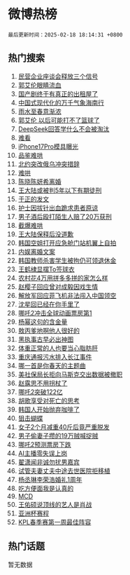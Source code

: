 # 微博热榜

`最后更新时间：2025-02-18 18:14:31 +0800`

## 热门搜索

1. [民营企业座谈会释放三个信号](https://m.weibo.cn/search?containerid=100103type%3D1%26t%3D10%26q%3D%23%E6%B0%91%E8%90%A5%E4%BC%81%E4%B8%9A%E5%BA%A7%E8%B0%88%E4%BC%9A%E9%87%8A%E6%94%BE%E4%B8%89%E4%B8%AA%E4%BF%A1%E5%8F%B7%23&stream_entry_id=51&isnewpage=1&extparam=seat%3D1%26filter_type%3Drealtimehot%26stream_entry_id%3D51%26q%3D%2523%25E6%25B0%2591%25E8%2590%25A5%25E4%25BC%2581%25E4%25B8%259A%25E5%25BA%25A7%25E8%25B0%2588%25E4%25BC%259A%25E9%2587%258A%25E6%2594%25BE%25E4%25B8%2589%25E4%25B8%25AA%25E4%25BF%25A1%25E5%258F%25B7%2523%26pos%3D0%26cate%3D10103%26dgr%3D0%26c_type%3D51%26display_time%3D1739873670%26pre_seqid%3D1739873670573021697935)
1. [郭艾伦眼睛流血](https://m.weibo.cn/search?containerid=100103type%3D1%26t%3D10%26q%3D%23%E9%83%AD%E8%89%BE%E4%BC%A6%E7%9C%BC%E7%9D%9B%E6%B5%81%E8%A1%80%23&stream_entry_id=31&isnewpage=1&extparam=seat%3D1%26band_rank%3D1%26filter_type%3Drealtimehot%26c_type%3D31%26flag%3D1%26pos%3D0%26lcate%3D5001%26stream_entry_id%3D31%26realpos%3D1%26cate%3D5001%26dgr%3D0%26q%3D%2523%25E9%2583%25AD%25E8%2589%25BE%25E4%25BC%25A6%25E7%259C%25BC%25E7%259D%259B%25E6%25B5%2581%25E8%25A1%2580%2523%26display_time%3D1739873670%26pre_seqid%3D1739873670573021697935)
1. [国产剧终于有真正的出租屋了](https://m.weibo.cn/search?containerid=100103type%3D1%26t%3D10%26q%3D%E5%9B%BD%E4%BA%A7%E5%89%A7%E7%BB%88%E4%BA%8E%E6%9C%89%E7%9C%9F%E6%AD%A3%E7%9A%84%E5%87%BA%E7%A7%9F%E5%B1%8B%E4%BA%86&stream_entry_id=31&isnewpage=1&extparam=seat%3D1%26band_rank%3D2%26filter_type%3Drealtimehot%26c_type%3D31%26flag%3D2%26pos%3D1%26lcate%3D5001%26stream_entry_id%3D31%26realpos%3D2%26cate%3D5001%26dgr%3D0%26q%3D%25E5%259B%25BD%25E4%25BA%25A7%25E5%2589%25A7%25E7%25BB%2588%25E4%25BA%258E%25E6%259C%2589%25E7%259C%259F%25E6%25AD%25A3%25E7%259A%2584%25E5%2587%25BA%25E7%25A7%259F%25E5%25B1%258B%25E4%25BA%2586%26display_time%3D1739873670%26pre_seqid%3D1739873670573021697935)
1. [中国式现代化的万千气象海南行](https://m.weibo.cn/search?containerid=100103type%3D1%26t%3D10%26q%3D%23%E4%B8%AD%E5%9B%BD%E5%BC%8F%E7%8E%B0%E4%BB%A3%E5%8C%96%E7%9A%84%E4%B8%87%E5%8D%83%E6%B0%94%E8%B1%A1%E6%B5%B7%E5%8D%97%E8%A1%8C%23&stream_entry_id=31&isnewpage=1&extparam=seat%3D1%26band_rank%3D3%26filter_type%3Drealtimehot%26c_type%3D31%26flag%3D0%26pos%3D2%26lcate%3D5001%26stream_entry_id%3D31%26realpos%3D3%26cate%3D5001%26dgr%3D0%26q%3D%2523%25E4%25B8%25AD%25E5%259B%25BD%25E5%25BC%258F%25E7%258E%25B0%25E4%25BB%25A3%25E5%258C%2596%25E7%259A%2584%25E4%25B8%2587%25E5%258D%2583%25E6%25B0%2594%25E8%25B1%25A1%25E6%25B5%25B7%25E5%258D%2597%25E8%25A1%258C%2523%26display_time%3D1739873670%26pre_seqid%3D1739873670573021697935)
1. [雨水至春意渐浓](https://m.weibo.cn/search?containerid=100103type%3D1%26t%3D10%26q%3D%23%E9%9B%A8%E6%B0%B4%E8%87%B3%E6%98%A5%E6%84%8F%E6%B8%90%E6%B5%93%23&stream_entry_id=31&isnewpage=1&extparam=seat%3D1%26band_rank%3D4%26filter_type%3Drealtimehot%26c_type%3D31%26is_ad_pos%3D1%26pos%3D3%26lcate%3D5001%26stream_entry_id%3D31%26q%3D%2523%25E9%259B%25A8%25E6%25B0%25B4%25E8%2587%25B3%25E6%2598%25A5%25E6%2584%258F%25E6%25B8%2590%25E6%25B5%2593%2523%26adid%3D276215%26dgr%3D0%26cate%3D5001%26display_time%3D1739873670%26pre_seqid%3D1739873670573021697935)
1. [郭艾伦 以后可能打不了篮球了](https://m.weibo.cn/search?containerid=100103type%3D1%26t%3D10%26q%3D%E9%83%AD%E8%89%BE%E4%BC%A6+%E4%BB%A5%E5%90%8E%E5%8F%AF%E8%83%BD%E6%89%93%E4%B8%8D%E4%BA%86%E7%AF%AE%E7%90%83%E4%BA%86&stream_entry_id=31&isnewpage=1&extparam=seat%3D1%26band_rank%3D4%26filter_type%3Drealtimehot%26c_type%3D31%26flag%3D1%26pos%3D4%26lcate%3D5001%26stream_entry_id%3D31%26realpos%3D4%26cate%3D5001%26dgr%3D0%26q%3D%25E9%2583%25AD%25E8%2589%25BE%25E4%25BC%25A6%2520%25E4%25BB%25A5%25E5%2590%258E%25E5%258F%25AF%25E8%2583%25BD%25E6%2589%2593%25E4%25B8%258D%25E4%25BA%2586%25E7%25AF%25AE%25E7%2590%2583%25E4%25BA%2586%26display_time%3D1739873670%26pre_seqid%3D1739873670573021697935)
1. [DeepSeek回答学什么不会被淘汰](https://m.weibo.cn/search?containerid=100103type%3D1%26t%3D10%26q%3D%23DeepSeek%E5%9B%9E%E7%AD%94%E5%AD%A6%E4%BB%80%E4%B9%88%E4%B8%8D%E4%BC%9A%E8%A2%AB%E6%B7%98%E6%B1%B0%23&stream_entry_id=31&isnewpage=1&extparam=seat%3D1%26band_rank%3D5%26filter_type%3Drealtimehot%26c_type%3D31%26flag%3D1%26pos%3D5%26lcate%3D5001%26stream_entry_id%3D31%26realpos%3D5%26cate%3D5001%26dgr%3D0%26q%3D%2523DeepSeek%25E5%259B%259E%25E7%25AD%2594%25E5%25AD%25A6%25E4%25BB%2580%25E4%25B9%2588%25E4%25B8%258D%25E4%25BC%259A%25E8%25A2%25AB%25E6%25B7%2598%25E6%25B1%25B0%2523%26display_time%3D1739873670%26pre_seqid%3D1739873670573021697935)
1. [难看](https://m.weibo.cn/search?containerid=100103type%3D1%26t%3D10%26q%3D%E9%9A%BE%E7%9C%8B&stream_entry_id=31&isnewpage=1&extparam=seat%3D1%26band_rank%3D6%26filter_type%3Drealtimehot%26c_type%3D31%26flag%3D0%26pos%3D6%26lcate%3D5001%26stream_entry_id%3D31%26realpos%3D6%26cate%3D5001%26dgr%3D0%26q%3D%25E9%259A%25BE%25E7%259C%258B%26display_time%3D1739873670%26pre_seqid%3D1739873670573021697935)
1. [iPhone17Pro模具曝光](https://m.weibo.cn/search?containerid=100103type%3D1%26t%3D10%26q%3D%23iPhone17Pro%E6%A8%A1%E5%85%B7%E6%9B%9D%E5%85%89%23&stream_entry_id=31&isnewpage=1&extparam=seat%3D1%26band_rank%3D7%26filter_type%3Drealtimehot%26c_type%3D31%26flag%3D0%26pos%3D7%26lcate%3D5001%26stream_entry_id%3D31%26realpos%3D7%26cate%3D5001%26dgr%3D0%26q%3D%2523iPhone17Pro%25E6%25A8%25A1%25E5%2585%25B7%25E6%259B%259D%25E5%2585%2589%2523%26display_time%3D1739873670%26pre_seqid%3D1739873670573021697935)
1. [品鉴难哄](https://m.weibo.cn/search?containerid=100103type%3D1%26t%3D10%26q%3D%E5%93%81%E9%89%B4%E9%9A%BE%E5%93%84&stream_entry_id=31&isnewpage=1&extparam=seat%3D1%26band_rank%3D8%26filter_type%3Drealtimehot%26c_type%3D31%26flag%3D0%26pos%3D8%26lcate%3D5001%26stream_entry_id%3D31%26realpos%3D8%26cate%3D5001%26dgr%3D0%26q%3D%25E5%2593%2581%25E9%2589%25B4%25E9%259A%25BE%25E5%2593%2584%26display_time%3D1739873670%26pre_seqid%3D1739873670573021697935)
1. [北约突改俄乌冲突措辞](https://m.weibo.cn/search?containerid=100103type%3D1%26t%3D10%26q%3D%23%E5%8C%97%E7%BA%A6%E7%AA%81%E6%94%B9%E4%BF%84%E4%B9%8C%E5%86%B2%E7%AA%81%E6%8E%AA%E8%BE%9E%23&stream_entry_id=31&isnewpage=1&extparam=seat%3D1%26band_rank%3D9%26filter_type%3Drealtimehot%26c_type%3D31%26flag%3D0%26pos%3D9%26lcate%3D5001%26stream_entry_id%3D31%26realpos%3D9%26cate%3D5001%26dgr%3D0%26q%3D%2523%25E5%258C%2597%25E7%25BA%25A6%25E7%25AA%2581%25E6%2594%25B9%25E4%25BF%2584%25E4%25B9%258C%25E5%2586%25B2%25E7%25AA%2581%25E6%258E%25AA%25E8%25BE%259E%2523%26display_time%3D1739873670%26pre_seqid%3D1739873670573021697935)
1. [难哄](https://m.weibo.cn/search?containerid=100103type%3D1%26t%3D10%26q%3D%E9%9A%BE%E5%93%84&stream_entry_id=31&isnewpage=1&extparam=seat%3D1%26band_rank%3D10%26filter_type%3Drealtimehot%26c_type%3D31%26flag%3D16%26pos%3D10%26lcate%3D5001%26stream_entry_id%3D31%26realpos%3D10%26cate%3D5001%26dgr%3D0%26q%3D%25E9%259A%25BE%25E5%2593%2584%26display_time%3D1739873670%26pre_seqid%3D1739873670573021697935)
1. [陈晓陈妍希离婚](https://m.weibo.cn/search?containerid=100103type%3D1%26t%3D10%26q%3D%23%E9%99%88%E6%99%93%E9%99%88%E5%A6%8D%E5%B8%8C%E7%A6%BB%E5%A9%9A%23&stream_entry_id=31&isnewpage=1&extparam=seat%3D1%26band_rank%3D11%26filter_type%3Drealtimehot%26c_type%3D31%26flag%3D4%26pos%3D11%26lcate%3D5001%26stream_entry_id%3D31%26realpos%3D11%26cate%3D5001%26dgr%3D0%26q%3D%2523%25E9%2599%2588%25E6%2599%2593%25E9%2599%2588%25E5%25A6%258D%25E5%25B8%258C%25E7%25A6%25BB%25E5%25A9%259A%2523%26display_time%3D1739873670%26pre_seqid%3D1739873670573021697935)
1. [王大陆或被判5年以下有期徒刑](https://m.weibo.cn/search?containerid=100103type%3D1%26t%3D10%26q%3D%23%E7%8E%8B%E5%A4%A7%E9%99%86%E6%88%96%E8%A2%AB%E5%88%A45%E5%B9%B4%E4%BB%A5%E4%B8%8B%E6%9C%89%E6%9C%9F%E5%BE%92%E5%88%91%23&stream_entry_id=31&isnewpage=1&extparam=seat%3D1%26band_rank%3D12%26filter_type%3Drealtimehot%26c_type%3D31%26flag%3D1%26pos%3D12%26lcate%3D5001%26stream_entry_id%3D31%26realpos%3D12%26cate%3D5001%26dgr%3D0%26q%3D%2523%25E7%258E%258B%25E5%25A4%25A7%25E9%2599%2586%25E6%2588%2596%25E8%25A2%25AB%25E5%2588%25A45%25E5%25B9%25B4%25E4%25BB%25A5%25E4%25B8%258B%25E6%259C%2589%25E6%259C%259F%25E5%25BE%2592%25E5%2588%2591%2523%26display_time%3D1739873670%26pre_seqid%3D1739873670573021697935)
1. [于正的发文](https://m.weibo.cn/search?containerid=100103type%3D1%26t%3D10%26q%3D%23%E4%BA%8E%E6%AD%A3%E7%9A%84%E5%8F%91%E6%96%87%23&stream_entry_id=31&isnewpage=1&extparam=seat%3D1%26band_rank%3D13%26filter_type%3Drealtimehot%26c_type%3D31%26flag%3D2%26pos%3D13%26lcate%3D5001%26stream_entry_id%3D31%26realpos%3D13%26cate%3D5001%26dgr%3D0%26q%3D%2523%25E4%25BA%258E%25E6%25AD%25A3%25E7%259A%2584%25E5%258F%2591%25E6%2596%2587%2523%26display_time%3D1739873670%26pre_seqid%3D1739873670573021697935)
1. [护士因拔针出血跪求患者原谅](https://m.weibo.cn/search?containerid=100103type%3D1%26t%3D10%26q%3D%23%E6%8A%A4%E5%A3%AB%E5%9B%A0%E6%8B%94%E9%92%88%E5%87%BA%E8%A1%80%E8%B7%AA%E6%B1%82%E6%82%A3%E8%80%85%E5%8E%9F%E8%B0%85%23&stream_entry_id=31&isnewpage=1&extparam=seat%3D1%26band_rank%3D14%26filter_type%3Drealtimehot%26c_type%3D31%26flag%3D0%26pos%3D14%26lcate%3D5001%26stream_entry_id%3D31%26realpos%3D14%26cate%3D5001%26dgr%3D0%26q%3D%2523%25E6%258A%25A4%25E5%25A3%25AB%25E5%259B%25A0%25E6%258B%2594%25E9%2592%2588%25E5%2587%25BA%25E8%25A1%2580%25E8%25B7%25AA%25E6%25B1%2582%25E6%2582%25A3%25E8%2580%2585%25E5%258E%259F%25E8%25B0%2585%2523%26display_time%3D1739873670%26pre_seqid%3D1739873670573021697935)
1. [男子酒后殴打陌生人赔了20万获刑](https://m.weibo.cn/search?containerid=100103type%3D1%26t%3D10%26q%3D%23%E7%94%B7%E5%AD%90%E9%85%92%E5%90%8E%E6%AE%B4%E6%89%93%E9%99%8C%E7%94%9F%E4%BA%BA%E8%B5%94%E4%BA%8620%E4%B8%87%E8%8E%B7%E5%88%91%23&stream_entry_id=31&isnewpage=1&extparam=seat%3D1%26band_rank%3D15%26filter_type%3Drealtimehot%26c_type%3D31%26flag%3D1%26pos%3D15%26lcate%3D5001%26stream_entry_id%3D31%26realpos%3D15%26cate%3D5001%26dgr%3D0%26q%3D%2523%25E7%2594%25B7%25E5%25AD%2590%25E9%2585%2592%25E5%2590%258E%25E6%25AE%25B4%25E6%2589%2593%25E9%2599%258C%25E7%2594%259F%25E4%25BA%25BA%25E8%25B5%2594%25E4%25BA%258620%25E4%25B8%2587%25E8%258E%25B7%25E5%2588%2591%2523%26display_time%3D1739873670%26pre_seqid%3D1739873670573021697935)
1. [截爆难哄](https://m.weibo.cn/search?containerid=100103type%3D1%26t%3D10%26q%3D%23%E6%88%AA%E7%88%86%E9%9A%BE%E5%93%84%23&stream_entry_id=31&isnewpage=1&extparam=seat%3D1%26band_rank%3D16%26filter_type%3Drealtimehot%26c_type%3D31%26flag%3D0%26pos%3D16%26lcate%3D5001%26stream_entry_id%3D31%26realpos%3D16%26cate%3D5001%26dgr%3D0%26q%3D%2523%25E6%2588%25AA%25E7%2588%2586%25E9%259A%25BE%25E5%2593%2584%2523%26display_time%3D1739873670%26pre_seqid%3D1739873670573021697935)
1. [王大陆保释后没道歉](https://m.weibo.cn/search?containerid=100103type%3D1%26t%3D10%26q%3D%23%E7%8E%8B%E5%A4%A7%E9%99%86%E4%BF%9D%E9%87%8A%E5%90%8E%E6%B2%A1%E9%81%93%E6%AD%89%23&stream_entry_id=31&isnewpage=1&extparam=seat%3D1%26band_rank%3D17%26filter_type%3Drealtimehot%26c_type%3D31%26flag%3D1%26pos%3D17%26lcate%3D5001%26stream_entry_id%3D31%26realpos%3D17%26cate%3D5001%26dgr%3D0%26q%3D%2523%25E7%258E%258B%25E5%25A4%25A7%25E9%2599%2586%25E4%25BF%259D%25E9%2587%258A%25E5%2590%258E%25E6%25B2%25A1%25E9%2581%2593%25E6%25AD%2589%2523%26display_time%3D1739873670%26pre_seqid%3D1739873670573021697935)
1. [韩国空姐打开应急舱门站机翼上自拍](https://m.weibo.cn/search?containerid=100103type%3D1%26t%3D10%26q%3D%23%E9%9F%A9%E5%9B%BD%E7%A9%BA%E5%A7%90%E6%89%93%E5%BC%80%E5%BA%94%E6%80%A5%E8%88%B1%E9%97%A8%E7%AB%99%E6%9C%BA%E7%BF%BC%E4%B8%8A%E8%87%AA%E6%8B%8D%23&stream_entry_id=31&isnewpage=1&extparam=seat%3D1%26band_rank%3D18%26filter_type%3Drealtimehot%26c_type%3D31%26flag%3D0%26pos%3D18%26lcate%3D5001%26stream_entry_id%3D31%26realpos%3D18%26cate%3D5001%26dgr%3D0%26q%3D%2523%25E9%259F%25A9%25E5%259B%25BD%25E7%25A9%25BA%25E5%25A7%2590%25E6%2589%2593%25E5%25BC%2580%25E5%25BA%2594%25E6%2580%25A5%25E8%2588%25B1%25E9%2597%25A8%25E7%25AB%2599%25E6%259C%25BA%25E7%25BF%25BC%25E4%25B8%258A%25E8%2587%25AA%25E6%258B%258D%2523%26display_time%3D1739873670%26pre_seqid%3D1739873670573021697935)
1. [内娱离婚文案](https://m.weibo.cn/search?containerid=100103type%3D1%26t%3D10%26q%3D%E5%86%85%E5%A8%B1%E7%A6%BB%E5%A9%9A%E6%96%87%E6%A1%88&stream_entry_id=31&isnewpage=1&extparam=seat%3D1%26band_rank%3D19%26filter_type%3Drealtimehot%26c_type%3D31%26flag%3D0%26pos%3D19%26lcate%3D5001%26stream_entry_id%3D31%26realpos%3D19%26cate%3D5001%26dgr%3D0%26q%3D%25E5%2586%2585%25E5%25A8%25B1%25E7%25A6%25BB%25E5%25A9%259A%25E6%2596%2587%25E6%25A1%2588%26display_time%3D1739873670%26pre_seqid%3D1739873670573021697935)
1. [韩国教师杀害学生被拘仍可领退休金](https://m.weibo.cn/search?containerid=100103type%3D1%26t%3D10%26q%3D%23%E9%9F%A9%E5%9B%BD%E6%95%99%E5%B8%88%E6%9D%80%E5%AE%B3%E5%AD%A6%E7%94%9F%E8%A2%AB%E6%8B%98%E4%BB%8D%E5%8F%AF%E9%A2%86%E9%80%80%E4%BC%91%E9%87%91%23&stream_entry_id=31&isnewpage=1&extparam=seat%3D1%26band_rank%3D20%26filter_type%3Drealtimehot%26c_type%3D31%26flag%3D1%26pos%3D20%26lcate%3D5001%26stream_entry_id%3D31%26realpos%3D20%26cate%3D5001%26dgr%3D0%26q%3D%2523%25E9%259F%25A9%25E5%259B%25BD%25E6%2595%2599%25E5%25B8%2588%25E6%259D%2580%25E5%25AE%25B3%25E5%25AD%25A6%25E7%2594%259F%25E8%25A2%25AB%25E6%258B%2598%25E4%25BB%258D%25E5%258F%25AF%25E9%25A2%2586%25E9%2580%2580%25E4%25BC%2591%25E9%2587%2591%2523%26display_time%3D1739873670%26pre_seqid%3D1739873670573021697935)
1. [王鹤棣显摆To签球衣](https://m.weibo.cn/search?containerid=100103type%3D1%26t%3D10%26q%3D%E7%8E%8B%E9%B9%A4%E6%A3%A3%E6%98%BE%E6%91%86To%E7%AD%BE%E7%90%83%E8%A1%A3&stream_entry_id=31&isnewpage=1&extparam=seat%3D1%26band_rank%3D21%26filter_type%3Drealtimehot%26c_type%3D31%26flag%3D1%26pos%3D21%26lcate%3D5001%26stream_entry_id%3D31%26realpos%3D21%26cate%3D5001%26dgr%3D0%26q%3D%25E7%258E%258B%25E9%25B9%25A4%25E6%25A3%25A3%25E6%2598%25BE%25E6%2591%2586To%25E7%25AD%25BE%25E7%2590%2583%25E8%25A1%25A3%26display_time%3D1739873670%26pre_seqid%3D1739873670573021697935)
1. [农村花4万用拼多多拼的家怎么样](https://m.weibo.cn/search?containerid=100103type%3D1%26t%3D10%26q%3D%23%E5%86%9C%E6%9D%91%E8%8A%B14%E4%B8%87%E7%94%A8%E6%8B%BC%E5%A4%9A%E5%A4%9A%E6%8B%BC%E7%9A%84%E5%AE%B6%E6%80%8E%E4%B9%88%E6%A0%B7%23&stream_entry_id=31&isnewpage=1&extparam=seat%3D1%26band_rank%3D22%26filter_type%3Drealtimehot%26c_type%3D31%26flag%3D1%26pos%3D22%26lcate%3D5001%26stream_entry_id%3D31%26q%3D%2523%25E5%2586%259C%25E6%259D%2591%25E8%258A%25B14%25E4%25B8%2587%25E7%2594%25A8%25E6%258B%25BC%25E5%25A4%259A%25E5%25A4%259A%25E6%258B%25BC%25E7%259A%2584%25E5%25AE%25B6%25E6%2580%258E%25E4%25B9%2588%25E6%25A0%25B7%2523%26realpos%3D22%26adid%3D275622%26dgr%3D0%26cate%3D5001%26display_time%3D1739873670%26pre_seqid%3D1739873670573021697935)
1. [赵樱子回应曾对成毅因戏生情](https://m.weibo.cn/search?containerid=100103type%3D1%26t%3D10%26q%3D%E8%B5%B5%E6%A8%B1%E5%AD%90%E5%9B%9E%E5%BA%94%E6%9B%BE%E5%AF%B9%E6%88%90%E6%AF%85%E5%9B%A0%E6%88%8F%E7%94%9F%E6%83%85&stream_entry_id=31&isnewpage=1&extparam=seat%3D1%26band_rank%3D23%26filter_type%3Drealtimehot%26c_type%3D31%26flag%3D1%26pos%3D23%26lcate%3D5001%26stream_entry_id%3D31%26realpos%3D23%26cate%3D5001%26dgr%3D0%26q%3D%25E8%25B5%25B5%25E6%25A8%25B1%25E5%25AD%2590%25E5%259B%259E%25E5%25BA%2594%25E6%259B%25BE%25E5%25AF%25B9%25E6%2588%2590%25E6%25AF%2585%25E5%259B%25A0%25E6%2588%258F%25E7%2594%259F%25E6%2583%2585%26display_time%3D1739873670%26pre_seqid%3D1739873670573021697935)
1. [解放军回应菲飞机非法闯入中国领空](https://m.weibo.cn/search?containerid=100103type%3D1%26t%3D10%26q%3D%23%E8%A7%A3%E6%94%BE%E5%86%9B%E5%9B%9E%E5%BA%94%E8%8F%B2%E9%A3%9E%E6%9C%BA%E9%9D%9E%E6%B3%95%E9%97%AF%E5%85%A5%E4%B8%AD%E5%9B%BD%E9%A2%86%E7%A9%BA%23&stream_entry_id=31&isnewpage=1&extparam=seat%3D1%26band_rank%3D24%26filter_type%3Drealtimehot%26c_type%3D31%26flag%3D1%26pos%3D24%26lcate%3D5001%26stream_entry_id%3D31%26realpos%3D24%26cate%3D5001%26dgr%3D0%26q%3D%2523%25E8%25A7%25A3%25E6%2594%25BE%25E5%2586%259B%25E5%259B%259E%25E5%25BA%2594%25E8%258F%25B2%25E9%25A3%259E%25E6%259C%25BA%25E9%259D%259E%25E6%25B3%2595%25E9%2597%25AF%25E5%2585%25A5%25E4%25B8%25AD%25E5%259B%25BD%25E9%25A2%2586%25E7%25A9%25BA%2523%26display_time%3D1739873670%26pre_seqid%3D1739873670573021697935)
1. [沈星回已经在你手里了](https://m.weibo.cn/search?containerid=100103type%3D1%26t%3D10%26q%3D%E6%B2%88%E6%98%9F%E5%9B%9E%E5%B7%B2%E7%BB%8F%E5%9C%A8%E4%BD%A0%E6%89%8B%E9%87%8C%E4%BA%86&stream_entry_id=31&isnewpage=1&extparam=seat%3D1%26band_rank%3D25%26filter_type%3Drealtimehot%26c_type%3D31%26flag%3D1%26pos%3D25%26lcate%3D5001%26stream_entry_id%3D31%26realpos%3D25%26cate%3D5001%26dgr%3D0%26q%3D%25E6%25B2%2588%25E6%2598%259F%25E5%259B%259E%25E5%25B7%25B2%25E7%25BB%258F%25E5%259C%25A8%25E4%25BD%25A0%25E6%2589%258B%25E9%2587%258C%25E4%25BA%2586%26display_time%3D1739873670%26pre_seqid%3D1739873670573021697935)
1. [哪吒2冲击全球动画票房第1](https://m.weibo.cn/search?containerid=100103type%3D1%26t%3D10%26q%3D%23%E5%93%AA%E5%90%922%E5%86%B2%E5%87%BB%E5%85%A8%E7%90%83%E5%8A%A8%E7%94%BB%E7%A5%A8%E6%88%BF%E7%AC%AC1%23&stream_entry_id=31&isnewpage=1&extparam=seat%3D1%26band_rank%3D26%26filter_type%3Drealtimehot%26c_type%3D31%26flag%3D0%26pos%3D26%26lcate%3D5001%26stream_entry_id%3D31%26realpos%3D26%26cate%3D5001%26dgr%3D0%26q%3D%2523%25E5%2593%25AA%25E5%2590%25922%25E5%2586%25B2%25E5%2587%25BB%25E5%2585%25A8%25E7%2590%2583%25E5%258A%25A8%25E7%2594%25BB%25E7%25A5%25A8%25E6%2588%25BF%25E7%25AC%25AC1%2523%26display_time%3D1739873670%26pre_seqid%3D1739873670573021697935)
1. [杨幂这句的含金量](https://m.weibo.cn/search?containerid=100103type%3D1%26t%3D10%26q%3D%E6%9D%A8%E5%B9%82%E8%BF%99%E5%8F%A5%E7%9A%84%E5%90%AB%E9%87%91%E9%87%8F&stream_entry_id=31&isnewpage=1&extparam=seat%3D1%26band_rank%3D27%26filter_type%3Drealtimehot%26c_type%3D31%26flag%3D0%26pos%3D27%26lcate%3D5001%26stream_entry_id%3D31%26realpos%3D27%26cate%3D5001%26dgr%3D0%26q%3D%25E6%259D%25A8%25E5%25B9%2582%25E8%25BF%2599%25E5%258F%25A5%25E7%259A%2584%25E5%2590%25AB%25E9%2587%2591%25E9%2587%258F%26display_time%3D1739873670%26pre_seqid%3D1739873670573021697935)
1. [敖丙爹地啊他人很好的](https://m.weibo.cn/search?containerid=100103type%3D1%26t%3D10%26q%3D%E6%95%96%E4%B8%99%E7%88%B9%E5%9C%B0%E5%95%8A%E4%BB%96%E4%BA%BA%E5%BE%88%E5%A5%BD%E7%9A%84&stream_entry_id=31&isnewpage=1&extparam=seat%3D1%26band_rank%3D28%26filter_type%3Drealtimehot%26c_type%3D31%26flag%3D1%26pos%3D28%26lcate%3D5001%26stream_entry_id%3D31%26realpos%3D28%26cate%3D5001%26dgr%3D0%26q%3D%25E6%2595%2596%25E4%25B8%2599%25E7%2588%25B9%25E5%259C%25B0%25E5%2595%258A%25E4%25BB%2596%25E4%25BA%25BA%25E5%25BE%2588%25E5%25A5%25BD%25E7%259A%2584%26display_time%3D1739873670%26pre_seqid%3D1739873670573021697935)
1. [黑执事古早必出神图](https://m.weibo.cn/search?containerid=100103type%3D1%26t%3D10%26q%3D%E9%BB%91%E6%89%A7%E4%BA%8B%E5%8F%A4%E6%97%A9%E5%BF%85%E5%87%BA%E7%A5%9E%E5%9B%BE&stream_entry_id=31&isnewpage=1&extparam=seat%3D1%26band_rank%3D29%26filter_type%3Drealtimehot%26c_type%3D31%26flag%3D1%26pos%3D29%26lcate%3D5001%26stream_entry_id%3D31%26realpos%3D29%26cate%3D5001%26dgr%3D0%26q%3D%25E9%25BB%2591%25E6%2589%25A7%25E4%25BA%258B%25E5%258F%25A4%25E6%2597%25A9%25E5%25BF%2585%25E5%2587%25BA%25E7%25A5%259E%25E5%259B%25BE%26display_time%3D1739873670%26pre_seqid%3D1739873670573021697935)
1. [体重正常的人也要当心脂肪肝](https://m.weibo.cn/search?containerid=100103type%3D1%26t%3D10%26q%3D%23%E4%BD%93%E9%87%8D%E6%AD%A3%E5%B8%B8%E7%9A%84%E4%BA%BA%E4%B9%9F%E8%A6%81%E5%BD%93%E5%BF%83%E8%84%82%E8%82%AA%E8%82%9D%23&stream_entry_id=31&isnewpage=1&extparam=seat%3D1%26band_rank%3D30%26filter_type%3Drealtimehot%26c_type%3D31%26flag%3D1%26pos%3D30%26lcate%3D5001%26stream_entry_id%3D31%26realpos%3D30%26cate%3D5001%26dgr%3D0%26q%3D%2523%25E4%25BD%2593%25E9%2587%258D%25E6%25AD%25A3%25E5%25B8%25B8%25E7%259A%2584%25E4%25BA%25BA%25E4%25B9%259F%25E8%25A6%2581%25E5%25BD%2593%25E5%25BF%2583%25E8%2584%2582%25E8%2582%25AA%25E8%2582%259D%2523%26display_time%3D1739873670%26pre_seqid%3D1739873670573021697935)
1. [重庆通报污水排入长江事件](https://m.weibo.cn/search?containerid=100103type%3D1%26t%3D10%26q%3D%23%E9%87%8D%E5%BA%86%E9%80%9A%E6%8A%A5%E6%B1%A1%E6%B0%B4%E6%8E%92%E5%85%A5%E9%95%BF%E6%B1%9F%E4%BA%8B%E4%BB%B6%23&stream_entry_id=31&isnewpage=1&extparam=seat%3D1%26band_rank%3D31%26filter_type%3Drealtimehot%26c_type%3D31%26flag%3D1%26pos%3D31%26lcate%3D5001%26stream_entry_id%3D31%26realpos%3D31%26cate%3D5001%26dgr%3D0%26q%3D%2523%25E9%2587%258D%25E5%25BA%2586%25E9%2580%259A%25E6%258A%25A5%25E6%25B1%25A1%25E6%25B0%25B4%25E6%258E%2592%25E5%2585%25A5%25E9%2595%25BF%25E6%25B1%259F%25E4%25BA%258B%25E4%25BB%25B6%2523%26display_time%3D1739873670%26pre_seqid%3D1739873670573021697935)
1. [哪一首是你春天的主题曲](https://m.weibo.cn/search?containerid=100103type%3D1%26t%3D10%26q%3D%23%E5%93%AA%E4%B8%80%E9%A6%96%E6%98%AF%E4%BD%A0%E6%98%A5%E5%A4%A9%E7%9A%84%E4%B8%BB%E9%A2%98%E6%9B%B2%23&stream_entry_id=31&isnewpage=1&extparam=seat%3D1%26band_rank%3D32%26filter_type%3Drealtimehot%26c_type%3D31%26flag%3D1%26pos%3D32%26lcate%3D5001%26stream_entry_id%3D31%26realpos%3D32%26cate%3D5001%26dgr%3D0%26q%3D%2523%25E5%2593%25AA%25E4%25B8%2580%25E9%25A6%2596%25E6%2598%25AF%25E4%25BD%25A0%25E6%2598%25A5%25E5%25A4%25A9%25E7%259A%2584%25E4%25B8%25BB%25E9%25A2%2598%25E6%259B%25B2%2523%26display_time%3D1739873670%26pre_seqid%3D1739873670573021697935)
1. [美社保局长拒向马斯克交出数据被撤职](https://m.weibo.cn/search?containerid=100103type%3D1%26t%3D10%26q%3D%23%E7%BE%8E%E7%A4%BE%E4%BF%9D%E5%B1%80%E9%95%BF%E6%8B%92%E5%90%91%E9%A9%AC%E6%96%AF%E5%85%8B%E4%BA%A4%E5%87%BA%E6%95%B0%E6%8D%AE%E8%A2%AB%E6%92%A4%E8%81%8C%23&stream_entry_id=31&isnewpage=1&extparam=seat%3D1%26band_rank%3D33%26filter_type%3Drealtimehot%26c_type%3D31%26flag%3D1%26pos%3D33%26lcate%3D5001%26stream_entry_id%3D31%26realpos%3D33%26cate%3D5001%26dgr%3D0%26q%3D%2523%25E7%25BE%258E%25E7%25A4%25BE%25E4%25BF%259D%25E5%25B1%2580%25E9%2595%25BF%25E6%258B%2592%25E5%2590%2591%25E9%25A9%25AC%25E6%2596%25AF%25E5%2585%258B%25E4%25BA%25A4%25E5%2587%25BA%25E6%2595%25B0%25E6%258D%25AE%25E8%25A2%25AB%25E6%2592%25A4%25E8%2581%258C%2523%26display_time%3D1739873670%26pre_seqid%3D1739873670573021697935)
1. [赵露思不用拐杖了](https://m.weibo.cn/search?containerid=100103type%3D1%26t%3D10%26q%3D%23%E8%B5%B5%E9%9C%B2%E6%80%9D%E4%B8%8D%E7%94%A8%E6%8B%90%E6%9D%96%E4%BA%86%23&stream_entry_id=31&isnewpage=1&extparam=seat%3D1%26band_rank%3D34%26filter_type%3Drealtimehot%26c_type%3D31%26flag%3D0%26pos%3D34%26lcate%3D5001%26stream_entry_id%3D31%26realpos%3D34%26cate%3D5001%26dgr%3D0%26q%3D%2523%25E8%25B5%25B5%25E9%259C%25B2%25E6%2580%259D%25E4%25B8%258D%25E7%2594%25A8%25E6%258B%2590%25E6%259D%2596%25E4%25BA%2586%2523%26display_time%3D1739873670%26pre_seqid%3D1739873670573021697935)
1. [哪吒2突破122亿](https://m.weibo.cn/search?containerid=100103type%3D1%26t%3D10%26q%3D%23%E5%93%AA%E5%90%922%E7%AA%81%E7%A0%B4122%E4%BA%BF%23&stream_entry_id=31&isnewpage=1&extparam=seat%3D1%26band_rank%3D35%26filter_type%3Drealtimehot%26c_type%3D31%26flag%3D0%26pos%3D35%26lcate%3D5001%26stream_entry_id%3D31%26realpos%3D35%26cate%3D5001%26dgr%3D0%26q%3D%2523%25E5%2593%25AA%25E5%2590%25922%25E7%25AA%2581%25E7%25A0%25B4122%25E4%25BA%25BF%2523%26display_time%3D1739873670%26pre_seqid%3D1739873670573021697935)
1. [胡歌享受对死亡的思考](https://m.weibo.cn/search?containerid=100103type%3D1%26t%3D10%26q%3D%23%E8%83%A1%E6%AD%8C%E4%BA%AB%E5%8F%97%E5%AF%B9%E6%AD%BB%E4%BA%A1%E7%9A%84%E6%80%9D%E8%80%83%23&stream_entry_id=31&isnewpage=1&extparam=seat%3D1%26band_rank%3D36%26filter_type%3Drealtimehot%26c_type%3D31%26flag%3D1%26pos%3D36%26lcate%3D5001%26stream_entry_id%3D31%26realpos%3D36%26cate%3D5001%26dgr%3D0%26q%3D%2523%25E8%2583%25A1%25E6%25AD%258C%25E4%25BA%25AB%25E5%258F%2597%25E5%25AF%25B9%25E6%25AD%25BB%25E4%25BA%25A1%25E7%259A%2584%25E6%2580%259D%25E8%2580%2583%2523%26display_time%3D1739873670%26pre_seqid%3D1739873670573021697935)
1. [韩国人开始抛弃咖啡了](https://m.weibo.cn/search?containerid=100103type%3D1%26t%3D10%26q%3D%23%E9%9F%A9%E5%9B%BD%E4%BA%BA%E5%BC%80%E5%A7%8B%E6%8A%9B%E5%BC%83%E5%92%96%E5%95%A1%E4%BA%86%23&stream_entry_id=31&isnewpage=1&extparam=seat%3D1%26band_rank%3D37%26filter_type%3Drealtimehot%26c_type%3D31%26flag%3D0%26pos%3D37%26lcate%3D5001%26stream_entry_id%3D31%26realpos%3D37%26cate%3D5001%26dgr%3D0%26q%3D%2523%25E9%259F%25A9%25E5%259B%25BD%25E4%25BA%25BA%25E5%25BC%2580%25E5%25A7%258B%25E6%258A%259B%25E5%25BC%2583%25E5%2592%2596%25E5%2595%25A1%25E4%25BA%2586%2523%26display_time%3D1739873670%26pre_seqid%3D1739873670573021697935)
1. [狙击蝴蝶](https://m.weibo.cn/search?containerid=100103type%3D1%26t%3D10%26q%3D%E7%8B%99%E5%87%BB%E8%9D%B4%E8%9D%B6&stream_entry_id=31&isnewpage=1&extparam=seat%3D1%26band_rank%3D38%26filter_type%3Drealtimehot%26c_type%3D31%26flag%3D0%26pos%3D38%26lcate%3D5001%26stream_entry_id%3D31%26realpos%3D38%26cate%3D5001%26dgr%3D0%26q%3D%25E7%258B%2599%25E5%2587%25BB%25E8%259D%25B4%25E8%259D%25B6%26display_time%3D1739873670%26pre_seqid%3D1739873670573021697935)
1. [女子2个月减重40斤后竟严重脱发](https://m.weibo.cn/search?containerid=100103type%3D1%26t%3D10%26q%3D%23%E5%A5%B3%E5%AD%902%E4%B8%AA%E6%9C%88%E5%87%8F%E9%87%8D40%E6%96%A4%E5%90%8E%E7%AB%9F%E4%B8%A5%E9%87%8D%E8%84%B1%E5%8F%91%23&stream_entry_id=31&isnewpage=1&extparam=seat%3D1%26band_rank%3D39%26filter_type%3Drealtimehot%26c_type%3D31%26flag%3D0%26pos%3D39%26lcate%3D5001%26stream_entry_id%3D31%26realpos%3D39%26cate%3D5001%26dgr%3D0%26q%3D%2523%25E5%25A5%25B3%25E5%25AD%25902%25E4%25B8%25AA%25E6%259C%2588%25E5%2587%258F%25E9%2587%258D40%25E6%2596%25A4%25E5%2590%258E%25E7%25AB%259F%25E4%25B8%25A5%25E9%2587%258D%25E8%2584%25B1%25E5%258F%2591%2523%26display_time%3D1739873670%26pre_seqid%3D1739873670573021697935)
1. [男子偷妻子攒的19万贼喊捉贼](https://m.weibo.cn/search?containerid=100103type%3D1%26t%3D10%26q%3D%23%E7%94%B7%E5%AD%90%E5%81%B7%E5%A6%BB%E5%AD%90%E6%94%92%E7%9A%8419%E4%B8%87%E8%B4%BC%E5%96%8A%E6%8D%89%E8%B4%BC%23&stream_entry_id=31&isnewpage=1&extparam=seat%3D1%26band_rank%3D40%26filter_type%3Drealtimehot%26c_type%3D31%26flag%3D1%26pos%3D40%26lcate%3D5001%26stream_entry_id%3D31%26realpos%3D40%26cate%3D5001%26dgr%3D0%26q%3D%2523%25E7%2594%25B7%25E5%25AD%2590%25E5%2581%25B7%25E5%25A6%25BB%25E5%25AD%2590%25E6%2594%2592%25E7%259A%258419%25E4%25B8%2587%25E8%25B4%25BC%25E5%2596%258A%25E6%258D%2589%25E8%25B4%25BC%2523%26display_time%3D1739873670%26pre_seqid%3D1739873670573021697935)
1. [哪吒2预测票房下跌](https://m.weibo.cn/search?containerid=100103type%3D1%26t%3D10%26q%3D%23%E5%93%AA%E5%90%922%E9%A2%84%E6%B5%8B%E7%A5%A8%E6%88%BF%E4%B8%8B%E8%B7%8C%23&stream_entry_id=31&isnewpage=1&extparam=seat%3D1%26band_rank%3D41%26filter_type%3Drealtimehot%26c_type%3D31%26flag%3D0%26pos%3D41%26lcate%3D5001%26stream_entry_id%3D31%26realpos%3D41%26cate%3D5001%26dgr%3D0%26q%3D%2523%25E5%2593%25AA%25E5%2590%25922%25E9%25A2%2584%25E6%25B5%258B%25E7%25A5%25A8%25E6%2588%25BF%25E4%25B8%258B%25E8%25B7%258C%2523%26display_time%3D1739873670%26pre_seqid%3D1739873670573021697935)
1. [AI主播零失误上岗](https://m.weibo.cn/search?containerid=100103type%3D1%26t%3D10%26q%3D%23AI%E4%B8%BB%E6%92%AD%E9%9B%B6%E5%A4%B1%E8%AF%AF%E4%B8%8A%E5%B2%97%23&stream_entry_id=31&isnewpage=1&extparam=seat%3D1%26band_rank%3D42%26filter_type%3Drealtimehot%26c_type%3D31%26flag%3D0%26pos%3D42%26lcate%3D5001%26stream_entry_id%3D31%26realpos%3D42%26cate%3D5001%26dgr%3D0%26q%3D%2523AI%25E4%25B8%25BB%25E6%2592%25AD%25E9%259B%25B6%25E5%25A4%25B1%25E8%25AF%25AF%25E4%25B8%258A%25E5%25B2%2597%2523%26display_time%3D1739873670%26pre_seqid%3D1739873670573021697935)
1. [翟潇闻非诚勿扰男嘉宾](https://m.weibo.cn/search?containerid=100103type%3D1%26t%3D10%26q%3D%E7%BF%9F%E6%BD%87%E9%97%BB%E9%9D%9E%E8%AF%9A%E5%8B%BF%E6%89%B0%E7%94%B7%E5%98%89%E5%AE%BE&stream_entry_id=31&isnewpage=1&extparam=seat%3D1%26band_rank%3D43%26filter_type%3Drealtimehot%26c_type%3D31%26flag%3D1%26pos%3D43%26lcate%3D5001%26stream_entry_id%3D31%26realpos%3D43%26cate%3D5001%26dgr%3D0%26q%3D%25E7%25BF%259F%25E6%25BD%2587%25E9%2597%25BB%25E9%259D%259E%25E8%25AF%259A%25E5%258B%25BF%25E6%2589%25B0%25E7%2594%25B7%25E5%2598%2589%25E5%25AE%25BE%26display_time%3D1739873670%26pre_seqid%3D1739873670573021697935)
1. [试管夫妻丈夫中途去世医院拒移植](https://m.weibo.cn/search?containerid=100103type%3D1%26t%3D10%26q%3D%23%E8%AF%95%E7%AE%A1%E5%A4%AB%E5%A6%BB%E4%B8%88%E5%A4%AB%E4%B8%AD%E9%80%94%E5%8E%BB%E4%B8%96%E5%8C%BB%E9%99%A2%E6%8B%92%E7%A7%BB%E6%A4%8D%23&stream_entry_id=31&isnewpage=1&extparam=seat%3D1%26band_rank%3D44%26filter_type%3Drealtimehot%26c_type%3D31%26flag%3D0%26pos%3D44%26lcate%3D5001%26stream_entry_id%3D31%26realpos%3D44%26cate%3D5001%26dgr%3D0%26q%3D%2523%25E8%25AF%2595%25E7%25AE%25A1%25E5%25A4%25AB%25E5%25A6%25BB%25E4%25B8%2588%25E5%25A4%25AB%25E4%25B8%25AD%25E9%2580%2594%25E5%258E%25BB%25E4%25B8%2596%25E5%258C%25BB%25E9%2599%25A2%25E6%258B%2592%25E7%25A7%25BB%25E6%25A4%258D%2523%26display_time%3D1739873670%26pre_seqid%3D1739873670573021697935)
1. [杨丞琳李荣浩婚礼1周年](https://m.weibo.cn/search?containerid=100103type%3D1%26t%3D10%26q%3D%23%E6%9D%A8%E4%B8%9E%E7%90%B3%E6%9D%8E%E8%8D%A3%E6%B5%A9%E5%A9%9A%E7%A4%BC1%E5%91%A8%E5%B9%B4%23&stream_entry_id=31&isnewpage=1&extparam=seat%3D1%26band_rank%3D45%26filter_type%3Drealtimehot%26c_type%3D31%26flag%3D0%26pos%3D45%26lcate%3D5001%26stream_entry_id%3D31%26realpos%3D45%26cate%3D5001%26dgr%3D0%26q%3D%2523%25E6%259D%25A8%25E4%25B8%259E%25E7%2590%25B3%25E6%259D%258E%25E8%258D%25A3%25E6%25B5%25A9%25E5%25A9%259A%25E7%25A4%25BC1%25E5%2591%25A8%25E5%25B9%25B4%2523%26display_time%3D1739873670%26pre_seqid%3D1739873670573021697935)
1. [吃方便面我是认真的](https://m.weibo.cn/search?containerid=100103type%3D1%26t%3D10%26q%3D%23%E5%90%83%E6%96%B9%E4%BE%BF%E9%9D%A2%E6%88%91%E6%98%AF%E8%AE%A4%E7%9C%9F%E7%9A%84%23&stream_entry_id=31&isnewpage=1&extparam=seat%3D1%26band_rank%3D46%26filter_type%3Drealtimehot%26c_type%3D31%26flag%3D1%26pos%3D46%26lcate%3D5001%26stream_entry_id%3D31%26q%3D%2523%25E5%2590%2583%25E6%2596%25B9%25E4%25BE%25BF%25E9%259D%25A2%25E6%2588%2591%25E6%2598%25AF%25E8%25AE%25A4%25E7%259C%259F%25E7%259A%2584%2523%26realpos%3D46%26adid%3D276244%26dgr%3D0%26cate%3D5001%26display_time%3D1739873670%26pre_seqid%3D1739873670573021697935)
1. [MCD](https://m.weibo.cn/search?containerid=100103type%3D1%26t%3D10%26q%3DMCD&stream_entry_id=31&isnewpage=1&extparam=seat%3D1%26band_rank%3D47%26filter_type%3Drealtimehot%26c_type%3D31%26flag%3D1%26pos%3D47%26lcate%3D5001%26stream_entry_id%3D31%26realpos%3D47%26cate%3D5001%26dgr%3D0%26q%3DMCD%26display_time%3D1739873670%26pre_seqid%3D1739873670573021697935)
1. [王佑硕说顶线的艺人是肖战](https://m.weibo.cn/search?containerid=100103type%3D1%26t%3D10%26q%3D%E7%8E%8B%E4%BD%91%E7%A1%95%E8%AF%B4%E9%A1%B6%E7%BA%BF%E7%9A%84%E8%89%BA%E4%BA%BA%E6%98%AF%E8%82%96%E6%88%98&stream_entry_id=31&isnewpage=1&extparam=seat%3D1%26band_rank%3D48%26filter_type%3Drealtimehot%26c_type%3D31%26flag%3D0%26pos%3D48%26lcate%3D5001%26stream_entry_id%3D31%26realpos%3D48%26cate%3D5001%26dgr%3D0%26q%3D%25E7%258E%258B%25E4%25BD%2591%25E7%25A1%2595%25E8%25AF%25B4%25E9%25A1%25B6%25E7%25BA%25BF%25E7%259A%2584%25E8%2589%25BA%25E4%25BA%25BA%25E6%2598%25AF%25E8%2582%2596%25E6%2588%2598%26display_time%3D1739873670%26pre_seqid%3D1739873670573021697935)
1. [亚洲杯赛程](https://m.weibo.cn/search?containerid=100103type%3D1%26t%3D10%26q%3D%E4%BA%9A%E6%B4%B2%E6%9D%AF%E8%B5%9B%E7%A8%8B&stream_entry_id=31&isnewpage=1&extparam=seat%3D1%26band_rank%3D49%26filter_type%3Drealtimehot%26c_type%3D31%26flag%3D1%26pos%3D49%26lcate%3D5001%26stream_entry_id%3D31%26realpos%3D49%26cate%3D5001%26dgr%3D0%26q%3D%25E4%25BA%259A%25E6%25B4%25B2%25E6%259D%25AF%25E8%25B5%259B%25E7%25A8%258B%26display_time%3D1739873670%26pre_seqid%3D1739873670573021697935)
1. [KPL春季赛第一周最佳阵容](https://m.weibo.cn/search?containerid=100103type%3D1%26t%3D10%26q%3D%23KPL%E6%98%A5%E5%AD%A3%E8%B5%9B%E7%AC%AC%E4%B8%80%E5%91%A8%E6%9C%80%E4%BD%B3%E9%98%B5%E5%AE%B9%23&stream_entry_id=31&isnewpage=1&extparam=seat%3D1%26band_rank%3D50%26filter_type%3Drealtimehot%26c_type%3D31%26flag%3D1%26pos%3D50%26lcate%3D5001%26stream_entry_id%3D31%26realpos%3D50%26cate%3D5001%26dgr%3D0%26q%3D%2523KPL%25E6%2598%25A5%25E5%25AD%25A3%25E8%25B5%259B%25E7%25AC%25AC%25E4%25B8%2580%25E5%2591%25A8%25E6%259C%2580%25E4%25BD%25B3%25E9%2598%25B5%25E5%25AE%25B9%2523%26display_time%3D1739873670%26pre_seqid%3D1739873670573021697935)

## 热门话题

暂无数据
